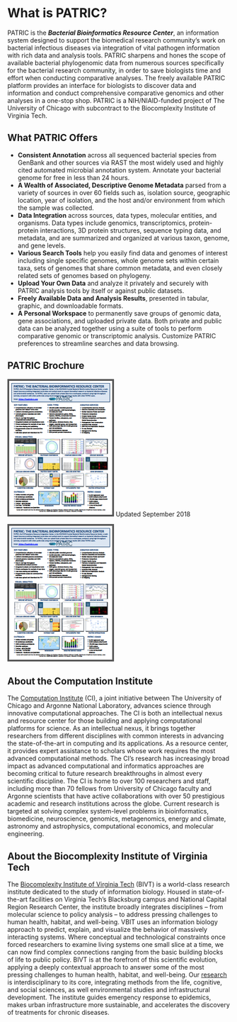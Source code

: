 # What is PATRIC?

PATRIC is the ***Bacterial Bioinformatics Resource Center***, an information system
designed to support the biomedical research community’s work on bacterial infectious diseases via
integration of vital pathogen information with rich data and analysis tools. PATRIC sharpens and hones
the scope of available bacterial phylogenomic data from numerous sources specifically for the bacterial
research community, in order to save biologists time and effort when conducting comparative analyses.
The freely available PATRIC platform provides an interface for biologists to discover data and
information and conduct comprehensive comparative genomics and other analyses in a one-stop shop. PATRIC
is a NIH/NIAID-funded project of The University of Chicago with subcontract to the Biocomplexity
Institute of Virginia Tech.

## What PATRIC Offers

* **Consistent Annotation** across all sequenced bacterial species from GenBank and other sources via RAST the most widely used and highly cited automated microbial annotation system. Annotate your bacterial genome for free in less than 24 hours.
* **A Wealth of Associated, Descriptive Genome Metadata** parsed from a variety of sources in over 60 fields such as, isolation source, geographic location, year of isolation, and the host and/or environment from which the sample was collected.
* **Data Integration** across sources, data types, molecular entities, and organisms. Data types include genomics, transcriptomics, protein-protein interactions, 3D protein structures, sequence typing data, and metadata, and are summarized and organized at various taxon, genome, and gene levels.
* **Various Search Tools** help you easily find data and genomes of interest including single specific genomes, whole genome sets within certain taxa, sets of genomes that share common metadata, and even closely related sets of genomes based on phylogeny.
* **Upload Your Own Data** and analyze it privately and securely with PATRIC analysis tools by itself or against public datasets.
* **Freely Available Data and Analysis Results**, presented in tabular, graphic, and downloadable formats.
* **A Personal Workspace** to permanently save groups of genomic data, gene associations, and uploaded private data. Both private and public data can be analyzed together using a suite of tools to perform comparative genomic or transcriptomic analysis. Customize PATRIC preferences to streamline searches and data browsing.

## PATRIC Brochure
![PATRIC Brochure](./images/patric_brochure_thumbnail.png)
Updated September 2018




[<img src="./images/patric_brochure_thumbnail.png">](./images/PATRIC_flyer_2018_8.5x11.pdf)








## About the Computation Institute
The <a href="https://www.ci.uchicago.edu/" target="_blank">Computation Institute</a> (CI), a joint initiative between The University of Chicago and Argonne National Laboratory, advances science through innovative computational approaches.
The CI is both an intellectual nexus and resource center for those building and applying computational
platforms for science. As an intellectual nexus, it brings together researchers from different
disciplines with common interests in advancing the state-of-the-art in computing and its applications.
As a resource center, it provides expert assistance to scholars whose work requires the most advanced
computational methods. The CI’s research has increasingly broad impact as advanced computational and
informatics approaches are becoming critical to future research breakthroughs in almost every scientific
discipline. The CI is home to over 100 researchers and staff, including more than 70 fellows from
University of Chicago faculty and Argonne scientists that have active collaborations with over 50
prestigious academic and research institutions across the globe. Current research is targeted at solving
complex system-level problems in bioinformatics, biomedicine, neuroscience, genomics, metagenomics,
energy and climate, astronomy and astrophysics, computational economics, and molecular engineering.

## About the Biocomplexity Institute of Virginia Tech
The <a href="http://bi.vt.edu/" target="_blank">Biocomplexity Institute of Virginia Tech</a> (BIVT) is a world-class research institute dedicated to the study of
information biology. Housed in state-of-the-art facilities on Virginia Tech’s Blacksburg campus and
National Capital Region Research Center, the institute broadly integrates disciplines – from molecular
science to policy analysis – to address pressing challenges to human health, habitat, and well-being.
VBIT uses an information biology approach to predict, explain, and visualize the behavior of massively
interacting systems. Where conceptual and technological constraints once forced researchers to examine
living systems one small slice at a time, we can now find complex connections ranging from the basic
building blocks of life to public policy. BIVT is at the forefront of this scientific evolution,
applying a deeply contextual approach to answer some of the most pressing challenges to human health,
habitat, and well-being. Our <a href="http://bi.vt.edu/research" target="_blank">research</a>
is interdisciplinary to its core, integrating methods from the life, cognitive, and social sciences, as
well environmental studies and infrastructural development. The institute guides emergency response to
epidemics, makes urban infrastructure more sustainable, and accelerates the discovery of treatments for
chronic diseases.
